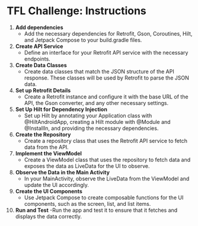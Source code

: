 # TFL Challenge: Instructions

1) **Add dependencies**
   - Add the necessary dependencies for Retrofit, Gson, Coroutines, Hilt, and Jetpack Compose to your build.gradle files.
2) **Create API Service**
   - Define an interface for your Retrofit API service with the necessary endpoints.
3) **Create Data Classes**
   - Create data classes that match the JSON structure of the API response. These classes will be used by Retrofit to parse the JSON data.
4) **Set up Retrofit Details**
   - Create a Retrofit instance and configure it with the base URL of the API, the Gson converter, and any other necessary settings.
5) **Set Up Hilt for Dependency Injection**
   - Set up Hilt by annotating your Application class with @HiltAndroidApp, creating a Hilt module with @Module and @InstallIn, and providing the necessary dependencies.
6) **Create the Repository**
   - Create a repository class that uses the Retrofit API service to fetch data from the API.
7) **Implement the ViewModel**
   - Create a ViewModel class that uses the repository to fetch data and exposes the data as LiveData for the UI to observe.
8) **Observe the Data in the Main Activity**
   - In your MainActivity, observe the LiveData from the ViewModel and update the UI accordingly.
9) **Create the UI Components**
   - Use Jetpack Compose to create composable functions for the UI components, such as the screen, list, and list items.
10) **Run and Test**
     -Run the app and test it to ensure that it fetches and displays the data correctly.
